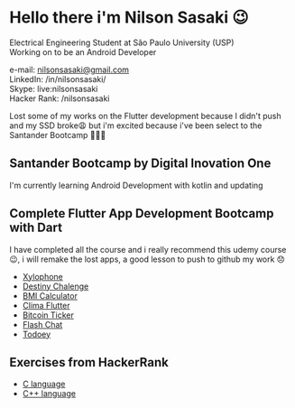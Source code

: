 # Hello there i'm Nilson Sasaki :wink:

Electrical Engineering Student at São Paulo University (USP)  
Working on to be an Android Developer

e-mail: nilsonsasaki@gmail.com  
LinkedIn: /in/nilsonsasaki/  
Skype: live:nilsonsasaki  
Hacker Rank: /nilsonsasaki  

Lost some of my works on the Flutter development because I didn't push and my SSD broke:weary: but i'm excited because i've been select to the Santander Bootcamp :tada::tada::tada:

## Santander Bootcamp by Digital Inovation One 

I'm currently learning Android Development with kotlin and updating

## Complete Flutter App Development Bootcamp with Dart

I have completed all the course and i really recommend this udemy course :wink:, i will remake the lost apps, a good lesson to push to github my work :disappointed: 

- [Xylophone](https://github.com/nilsonsasaki/xylophone-flutter)
- [Destiny Chalenge](https://github.com/nilsonsasaki/destini-challenge-starting)
- [BMI Calculator](https://github.com/nilsonsasaki/bmi-calculator-flutter)
- [Clima Flutter](https://github.com/nilsonsasaki/Clima-Flutter)
- [Bitcoin Ticker](https://github.com/nilsonsasaki/bitcoin-ticker-flutter)
- [Flash Chat](https://github.com/nilsonsasaki/flash-chat-flutter)
- [Todoey](https://github.com/nilsonsasaki/todoey_flutter)

## Exercises from HackerRank

- [C language](https://github.com/nilsonsasaki/HackerRank_C)  
- [C++ language](https://github.com/nilsonsasaki/HackerRank_Cpp)

<!--
**nilsonsasaki/nilsonsasaki** is a ✨ _special_ ✨ repository because its `README.md` (this file) appears on your GitHub profile.

Here are some ideas to get you started:

- 🔭 I’m currently working on ...
- 🌱 I’m currently learning ...
- 👯 I’m looking to collaborate on ...
- 🤔 I’m looking for help with ...
- 💬 Ask me about ...
- 📫 How to reach me: ...
- 😄 Pronouns: ...
- ⚡ Fun fact: ...
-->
